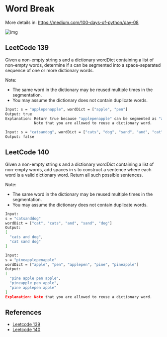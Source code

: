 # Word Break

More details in:
https://medium.com/100-days-of-python/day-08

![img](https://github.com/KingRei/100DaysPython/blob/master/day%2008%20-%20word%20break/imgs/day08_2.png?raw=true)

## LeetCode 139

Given a non-empty string s and a dictionary wordDict containing a list of non-empty words, determine if s can be segmented into a space-separated sequence of one or more dictionary words.

Note:

- The same word in the dictionary may be reused multiple times in the segmentation.
- You may assume the dictionary does not contain duplicate words.

```sh
Input: s = "applepenapple", wordDict = ["apple", "pen"]
Output: true
Explanation: Return true because "applepenapple" can be segmented as "apple pen apple".
             Note that you are allowed to reuse a dictionary word.
```

```sh
Input: s = "catsandog", wordDict = ["cats", "dog", "sand", "and", "cat"]
Output: false
```

## LeetCode 140

Given a non-empty string s and a dictionary wordDict containing a list of non-empty words, add spaces in s to construct a sentence where each word is a valid dictionary word. Return all such possible sentences.

Note:

- The same word in the dictionary may be reused multiple times in the segmentation.
- You may assume the dictionary does not contain duplicate words.

```sh
Input:
s = "catsanddog"
wordDict = ["cat", "cats", "and", "sand", "dog"]
Output:
[
  "cats and dog",
  "cat sand dog"
]
```

```sh
Input:
s = "pineapplepenapple"
wordDict = ["apple", "pen", "applepen", "pine", "pineapple"]
Output:
[
  "pine apple pen apple",
  "pineapple pen apple",
  "pine applepen apple"
]
Explanation: Note that you are allowed to reuse a dictionary word.
```

## References

- [Leetcode 139](https://leetcode.com/problems/word-break/description/)
- [Leetcode 140](https://leetcode.com/problems/word-break-ii/description/)
